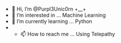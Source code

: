 - 👋 Hi, I’m @Purpl3Unic0rn  +__+
- 👀 I’m interested in ... Machine Learning
- 🌱 I’m currently learning ...  Python
- - 📫 How to reach me ... Using Telepathy

<!---
Purpl3Unic0rn/Purpl3Unic0rn is a ✨ special ✨ repository because its `README.md` (this file) appears on your GitHub profile.
You can click the Preview link to take a look at your changes.
--->
